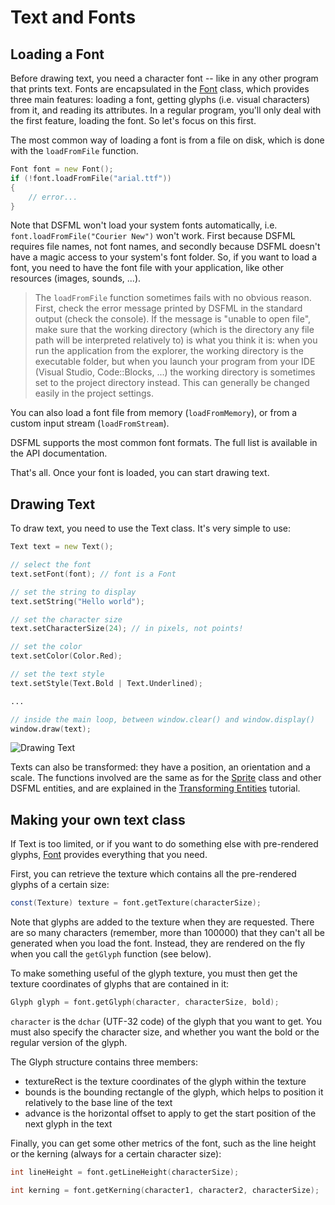 
Text and Fonts
=====

Loading a Font
---

Before drawing text, you need a character font -- like in any other program that prints text. Fonts are encapsulated in the [Font](https://github.com/Jebbs/DSFML/blob/master/src/dsfml/graphics/font.d) class, which provides three main features: loading a font, getting glyphs (i.e. visual characters) from it, and reading its attributes. In a regular program, you'll only deal with the first feature, loading the font. So let's focus on this first.

The most common way of loading a font is from a file on disk, which is done with the `loadFromFile` function.

```D
Font font = new Font();
if (!font.loadFromFile("arial.ttf"))
{
    // error...
}
```

Note that DSFML won't load your system fonts automatically, i.e. `font.loadFromFile("Courier New")` won't work. First because DSFML requires file names, not font names, and secondly because DSFML doesn't have a magic access to your system's font folder. So, if you want to load a font, you need to have the font file with your application, like other resources (images, sounds, ...).

> The `loadFromFile` function sometimes fails with no obvious reason. First, check the error message printed by DSFML in the standard output (check the console). If the message is "unable to open file", make sure that the working directory (which is the directory any file path will be interpreted relatively to) is what you think it is: when you run the application from the explorer, the working directory is the executable folder, but when you launch your program from your IDE (Visual Studio, Code::Blocks, ...) the working directory is sometimes set to the project directory instead. This can generally be changed easily in the project settings.

You can also load a font file from memory (`loadFromMemory`), or from a custom input stream (`loadFromStream`).

DSFML supports the most common font formats. The full list is available in the API documentation.

That's all. Once your font is loaded, you can start drawing text.

Drawing Text
---

To draw text, you need to use the Text class. It's very simple to use:

```D
Text text = new Text();

// select the font
text.setFont(font); // font is a Font

// set the string to display
text.setString("Hello world");

// set the character size
text.setCharacterSize(24); // in pixels, not points!

// set the color
text.setColor(Color.Red);

// set the text style
text.setStyle(Text.Bold | Text.Underlined);

...

// inside the main loop, between window.clear() and window.display()
window.draw(text);
```

![Drawing Text](http://www.sfml-dev.org/tutorials/2.0/images/graphics-text-draw.png "Drawing Text")

Texts can also be transformed: they have a position, an orientation and a scale. The functions involved are the same as for the [Sprite](https://github.com/Jebbs/DSFML/blob/master/src/dsfml/graphics/sprite.d) class and other DSFML entities, and are explained in the [Transforming Entities](https://github.com/luke5542/DSFML-Tutorials/blob/master/transforms.md) tutorial.

Making your own text class
---

If Text is too limited, or if you want to do something else with pre-rendered glyphs, [Font](https://github.com/Jebbs/DSFML/blob/master/src/dsfml/graphics/font.d) provides everything that you need.

First, you can retrieve the texture which contains all the pre-rendered glyphs of a certain size:

```D
const(Texture) texture = font.getTexture(characterSize);
```

Note that glyphs are added to the texture when they are requested. There are so many characters (remember, more than 100000) that they can't all be generated when you load the font. Instead, they are rendered on the fly when you call the `getGlyph` function (see below).

To make something useful of the glyph texture, you must then get the texture coordinates of glyphs that are contained in it:

```D
Glyph glyph = font.getGlyph(character, characterSize, bold);
```

`character` is the `dchar` (UTF-32 code) of the glyph that you want to get. You must also specify the character size, and whether you want the bold or the regular version of the glyph.

The Glyph structure contains three members:

+ textureRect is the texture coordinates of the glyph within the texture
+ bounds is the bounding rectangle of the glyph, which helps to position it relatively to the base line of the text
+ advance is the horizontal offset to apply to get the start position of the next glyph in the text

Finally, you can get some other metrics of the font, such as the line height or the kerning (always for a certain character size):

```D
int lineHeight = font.getLineHeight(characterSize);

int kerning = font.getKerning(character1, character2, characterSize);
```
